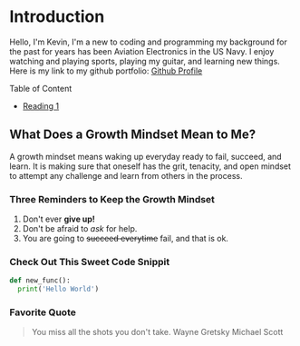 # Introduction

Hello, I'm Kevin, I'm a new to coding and programming my background for the past for years has been Aviation Electronics in the US Navy. I enjoy watching and playing sports, playing my guitar, and learning new things. Here is my link to my github portfolio: [Github Profile](https://github.com/kevin-c-stone)

Table of Content

- [Reading 1](markdown.md)

## What Does a Growth Mindset Mean to Me?

A growth mindset means waking up everyday ready to fail, succeed, and learn. It is making sure that oneself has the grit, tenacity, and open mindset to attempt any challenge and learn from others in the process.

### Three Reminders to Keep the Growth Mindset
1. Don't ever **give up!** 
2. Don't be afraid to *ask* for help.
3. You are going to ~~succeed everytime~~ fail, and that is ok.

### Check Out This Sweet Code Snippit

```python
def new_func():
  print('Hello World')
```

### Favorite Quote
> You miss all the shots you don't take.
> Wayne Gretsky
> Michael Scott

